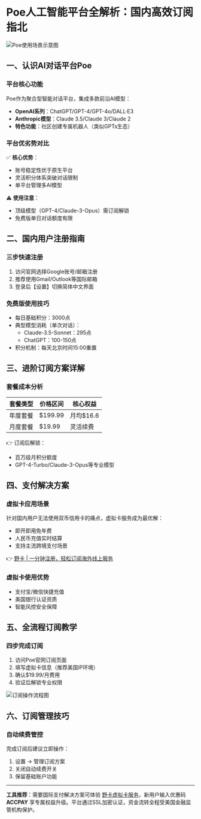# Poe人工智能平台全解析：国内高效订阅指北

![Poe使用场景示意图](https://via.placeholder.com/800x400)

## 一、认识AI对话平台Poe
### 平台核心功能
Poe作为聚合型智能对话平台，集成多款前沿AI模型：
- **OpenAI系列**：ChatGPT/GPT-4/GPT-4o/DALL·E3
- **Anthropic模型**：Claude 3.5/Claude 3/Claude 2
- **特色功能**：社区创建专属机器人（类似GPTs生态）

### 平台优劣势对比
✅ **核心优势**：
- 账号稳定性优于原生平台
- 灵活积分体系突破对话限制
- 单平台管理多AI模型

⚠️ **使用注意**：
- 顶级模型（GPT-4/Claude-3-Opus）需订阅解锁
- 免费版单日对话额度有限

## 二、国内用户注册指南
### 三步快速注册
1. 访问官网选择Google账号/邮箱注册
2. 推荐使用Gmail/Outlook等国际邮箱
3. 登录后【设置】切换简体中文界面

### 免费版使用技巧
- 每日基础积分：3000点
- 典型模型消耗（单次对话）：
  - Claude-3.5-Sonnet：295点
  - ChatGPT：100-150点
- 积分机制：每天北京时间15:00重置

## 三、进阶订阅方案详解
### 套餐成本分析
| 套餐类型 | 价格区间 | 核心权益 |
|---------|---------|----------|
| 年度套餐 | $199.99 | 月均$16.6 |
| 月度套餐 | $19.99  | 灵活续费 |
👉 订阅后解锁：
- 百万级月积分额度
- GPT-4-Turbo/Claude-3-Opus等专业模型

## 四、支付解决方案
### 虚拟卡应用场景
针对国内用户无法使用双币信用卡的痛点，虚拟卡服务成为最优解：
- 即开即用免年费
- 人民币充值实时结算
- 支持主流跨境支付场景

👉 [野卡 | 一分钟注册，轻松订阅海外线上服务](https://bbtdd.com/yeka)

### 虚拟卡使用优势
- 支付宝/微信快捷充值
- 美国银行认证资质
- 智能风控安全保障

## 五、全流程订阅教学
### 四步完成订阅
1. 访问Poe官网订阅页面
2. 填写虚拟卡信息（推荐美国IP环境）
3. 确认$19.99/月费用
4. 验证后解锁专业权限

![订阅操作流程图](https://via.placeholder.com/600x300)

## 六、订阅管理技巧
### 自动续费管控
完成订阅后建议立即操作：
1. 设置 → 管理订阅方案
2. 关闭自动续费开关
3. 保留基础账户功能

---

**工具推荐**：需要国际支付解决方案可体验 [野卡虚拟卡服务](https://bbtdd.com/yeka)，新用户输入优惠码 **ACCPAY** 享专属权益升级。平台通过SSL加密认证，资金流转全程受美国金融监管机构保护。